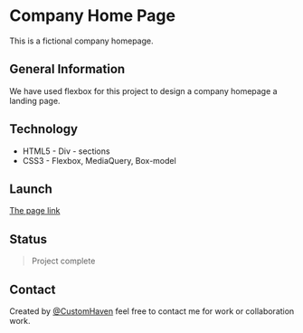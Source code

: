 # Company Home Page

This is a fictional company homepage.

## General Information

We have used flexbox for this project to design a company homepage a landing page.

## Technology

- HTML5 - Div - sections
- CSS3 - Flexbox, MediaQuery, Box-model

## Launch

[The page link](https://customhaven.github.io/company-homepage/)

## Status

> Project complete

## Contact

Created by [@CustomHaven](https://github.com/CustomHaven) feel free to contact me for work or collaboration work.

